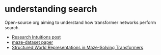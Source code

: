 # understanding search

Open-source org aiming to understand how transformer networks perform search.

- [Research Intuitions post](https://www.alignmentforum.org/posts/svuawhk64eF8fGv6c/understanding-mesa-optimization-using-toy-models)
- [maze-dataset paper](https://arxiv.org/abs/2309.10498)
- [Structured World Representations in Maze-Solving Transformers](https://arxiv.org/abs/2312.02566)

